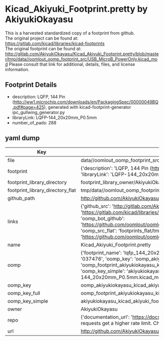 # Kicad_Akiyuki_Footprint.pretty by AkiyukiOkayasu  
This is a harvested standardized copy of a footprint from github.  
The original project can be found at:  
https://gitlab.com/kicad/libraries/kicad-footprints  
The original footprint can be found at:
http://gitlab.com/AkiyukiOkayasu/Kicad_Akiyuki_Footprint.pretty/blob/master/tmp/data//oomlout_oomp_footprint_src/USB_MicroB_PowerOnly.kicad_mod
Please consult that link for additional, details, files, and license information.  
## Footprint Details
* description: LQFP, 144 Pin (http://ww1.microchip.com/downloads/en/PackagingSpec/00000049BQ.pdf#page=425), generated with kicad-footprint-generator ipc_gullwing_generator.py  
* libraryLink: LQFP-144_20x20mm_P0.5mm  
* number_of_pads: 288  
## yaml dump  
| Key | Value |  
| --- | --- |  
| file | data//oomlout_oomp_footprint_src/Kicad_Akiyuki_Footprint.pretty/LQFP-144_20x20mm_P0.5mm.kicad_mod |  
| footprint | {'description': 'LQFP, 144 Pin (http://ww1.microchip.com/downloads/en/PackagingSpec/00000049BQ.pdf#page=425), generated with kicad-footprint-generator ipc_gullwing_generator.py', 'libraryLink': 'LQFP-144_20x20mm_P0.5mm', 'number_of_pads': 288} |  
| footprint_library_directory | footprint_library_owner/AkiyukiOkayasu_Kicad_Akiyuki_Footprint.pretty |  
| footprint_library_directory_flat | tmp/data//oomlout_oomp_footprint_src/footprints_flat/akiyukiokayasu_kicad_akiyuki_footprint_lqfp_144_20x20mm_p0_5mm/working |  
| github_path | http://github.com/AkiyukiOkayasu/Kicad_Akiyuki_Footprint.pretty/blob/master/tmp/data//oomlout_oomp_footprint_src/LQFP-144_20x20mm_P0.5mm.kicad_mod |  
| links | {'github_src': 'http://gitlab.com/AkiyukiOkayasu/Kicad_Akiyuki_Footprint.pretty/blob/master/tmp/data//oomlout_oomp_footprint_src/USB_MicroB_PowerOnly.kicad_mod', 'github_src_repo': 'https://gitlab.com/kicad/libraries/kicad-footprints', 'oomp_bot': 'tmp/data//oomlout_oomp_footprint_src/footprints/akiyukiokayasu_kicad_akiyuki_footprint_lqfp_144_20x20mm_p0_5mm/working', 'oomp_bot_github': 'https://github.com/oomlout/oomlout_oomp_footprint_bot/tree/main/tmp/data//oomlout_oomp_footprint_src/footprints/akiyukiokayasu_kicad_akiyuki_footprint_lqfp_144_20x20mm_p0_5mm/working', 'oomp_src_flat': 'footprints_flat/tmp/data//oomlout_oomp_footprint_src/footprints_flat/akiyukiokayasu_kicad_akiyuki_footprint_lqfp_144_20x20mm_p0_5mm/working', 'oomp_src_flat_github': 'https://github.com/oomlout/oomlout_oomp_footprint_src/tree/main/tmp/data//oomlout_oomp_footprint_src/footprints_flat/akiyukiokayasu_kicad_akiyuki_footprint_lqfp_144_20x20mm_p0_5mm/working'} |  
| name | Kicad_Akiyuki_Footprint.pretty |  
| oomp | {'footprint_name': 'lqfp_144_20x20mm_p0_5mm', 'library_name': 'kicad_akiyuki_footprint', 'md5': '037476c292a109048e95b6e37aa7ab63', 'md5_10': '037476c292', 'md5_5': '03747', 'md5_6': '037476', 'oomp_key': 'oomp_akiyukiokayasu_kicad_akiyuki_footprint_lqfp_144_20x20mm_p0_5mm', 'oomp_key_extra': 'oomp_footprint_akiyukiokayasu_kicad_akiyuki_footprint_lqfp_144_20x20mm_p0_5mm', 'oomp_key_full': 'oomp_footprint_akiyukiokayasu_kicad_akiyuki_footprint_lqfp_144_20x20mm_p0_5mm_037476', 'oomp_key_simple': 'akiyukiokayasu_kicad_akiyuki_footprint_lqfp_144_20x20mm_p0_5mm', 'original_filename': 'data//oomlout_oomp_footprint_src/Kicad_Akiyuki_Footprint.pretty/LQFP-144_20x20mm_P0.5mm.kicad_mod', 'owner_name': 'akiyukiokayasu'} |  
| oomp_key | oomp_akiyukiokayasu_kicad_akiyuki_footprint_lqfp_144_20x20mm_p0_5mm |  
| oomp_key_full | oomp_footprint_akiyukiokayasu_kicad_akiyuki_footprint_lqfp_144_20x20mm_p0_5mm |  
| oomp_key_simple | akiyukiokayasu_kicad_akiyuki_footprint_lqfp_144_20x20mm_p0_5mm |  
| owner | AkiyukiOkayasu |  
| repo | {'documentation_url': 'https://docs.github.com/rest/overview/resources-in-the-rest-api#rate-limiting', 'message': "API rate limit exceeded for 84.66.142.224. (But here's the good news: Authenticated requests get a higher rate limit. Check out the documentation for more details.)"} |  
| url | http://github.com/AkiyukiOkayasu/Kicad_Akiyuki_Footprint.pretty |  

